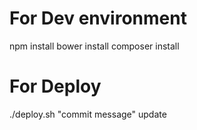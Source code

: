 # For Dev environment
npm install
bower install
composer install

# For Deploy
./deploy.sh "commit message" update
